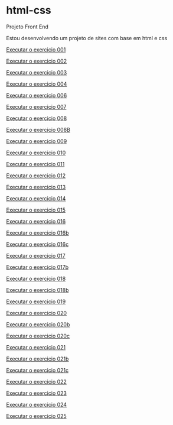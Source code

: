# html-css
Projeto Front End

Estou desenvolvendo um projeto de sites com base em html e css
<p><a href="https://jorgejotabrito.github.io/html-css/exercicios/exe001/index.html">Executar o exercicio 001<p>
<p><a href="https://jorgejotabrito.github.io/html-css/exercicios/exe002/index.html">Executar o exercicio 002<p>
<p><a href="https://jorgejotabrito.github.io/html-css/exercicios/ex003/index.html">Executar o exercicio 003<p>
<p><a href="https://jorgejotabrito.github.io/html-css/exercicios/ex004/index.html">Executar o exercicio 004<p>
<p><a href="https://jorgejotabrito.github.io/html-css/exercicios/ex006/index.html">Executar o exercicio 006<p>
<p><a href="https://jorgejotabrito.github.io/html-css/exercicios/ex007/index.html">Executar o exercicio 007<p>
<p><a href="https://jorgejotabrito.github.io/html-css/exercicios/ex008/index.html">Executar o exercicio 008<p>
<p><a href="https://jorgejotabrito.github.io/html-css/exercicios/ex008B/index.html">Executar o exercicio 008B<p>
<p><a href="https://jorgejotabrito.github.io/html-css/exercicios/ex009/index.html">Executar o exercicio 009<p>
<p><a href="https://jorgejotabrito.github.io/html-css/exercicios/ex010/index.html">Executar o exercicio 010<p>
<p><a href="https://jorgejotabrito.github.io/html-css/exercicios/ex011/index.html">Executar o exercicio 011<p>
<p><a href="https://jorgejotabrito.github.io/html-css/exercicios/exe012/index.html">Executar o exercicio 012<p>
<p><a href="https://jorgejotabrito.github.io/html-css/exercicios/exe013/index.html">Executar o exercicio 013<p>
<p><a href="https://jorgejotabrito.github.io/html-css/exercicios/exe014/index.html">Executar o exercicio 014<p>
<p><a href="https://jorgejotabrito.github.io/html-css/exercicios/exe015/index.html">Executar o exercicio 015<p>
<p><a href="https://jorgejotabrito.github.io/html-css/exercicios/exe016/index.html">Executar o exercicio 016<p>
<p><a href="https://jorgejotabrito.github.io/html-css/exercicios/exe016b/index.html">Executar o exercicio 016b<p>
<p><a href="https://jorgejotabrito.github.io/html-css/exercicios/exe016c/index.html">Executar o exercicio 016c<p>
<p><a href="https://jorgejotabrito.github.io/html-css/exercicios/exe017/index.html">Executar o exercicio 017<p>
<p><a href="https://jorgejotabrito.github.io/html-css/exercicios/exe017b/index.html">Executar o exercicio 017b<p>
<p><a href="https://jorgejotabrito.github.io/html-css/exercicios/exe018/index.html">Executar o exercicio 018<p>
<p><a href="https://jorgejotabrito.github.io/html-css/exercicios/exe018b/index.html">Executar o exercicio 018b<p>
<p><a href="https://jorgejotabrito.github.io/html-css/exercicios/exe019/index.html">Executar o exercicio 019<p>
<p><a href="https://jorgejotabrito.github.io/html-css/exercicios/exe020/index.html">Executar o exercicio 020<p>
<p><a href="https://jorgejotabrito.github.io/html-css/exercicios/exe020b/index.html">Executar o exercicio 020b<p>
<p><a href="https://jorgejotabrito.github.io/html-css/exercicios/exe020c/index.html">Executar o exercicio 020c<p>
<p><a href="https://jorgejotabrito.github.io/html-css/exercicios/exe021/index.html">Executar o exercicio 021<p>
<p><a href="https://jorgejotabrito.github.io/html-css/exercicios/exe021b/index.html">Executar o exercicio 021b<p>
<p><a href="https://jorgejotabrito.github.io/html-css/exercicios/exe021c/index.html">Executar o exercicio 021c<p>
<p><a href="https://jorgejotabrito.github.io/html-css/exercicios/exe022/index.html">Executar o exercicio 022<p>
<p><a href="https://jorgejotabrito.github.io/html-css/exercicios/exe023/index.html">Executar o exercicio 023<p>
<p><a href="https://jorgejotabrito.github.io/html-css/exercicios/ex024/index.html">Executar o exercicio 024<p>
<p><a href="https://jorgejotabrito.github.io/html-css/exercicios/exe0025/index.html">Executar o exercicio 025<p>
